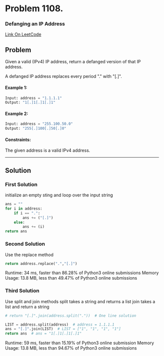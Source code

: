 # Problem 1108. 
### Defanging an IP Address

[Link On LeetCode](https://leetcode.com/problems/defanging-an-ip-address/)

## Problem
Given a valid (IPv4) IP address, return a defanged version of that IP address.

A defanged IP address replaces every period "." with "[.]".

#### Example 1:
```python
Input: address = "1.1.1.1"
Output: "1[.]1[.]1[.]1"
```
#### Example 2:
```python
Input: address = "255.100.50.0"
Output: "255[.]100[.]50[.]0"
 ```

#### Constraints:

The given address is a valid IPv4 address.

---
## Solution

### First Solution
initialize an empty sting and loop over the input string
```python
ans = ""
for i in address:
    if i == ".":
        ans += ("[.]")
    else:
        ans += (i)
return ans
```

### Second Solution
Use the replace method
```python
return address.replace(".","[.]")
```
Runtime: 34 ms, faster than 86.28% of Python3 online submissions
Memory Usage: 13.8 MB, less than 49.47% of Python3 online submissions

### Third Solution 
Use split and join methods
split takes a string and returns a list 
join takes a list and return a string
```python
# return "[.]".join(address.split("."))  # One line solution

LIST = address.split(address)  # address = 1.1.1.1
ans = "[.]".join(LIST)  # LIST = ["1", "1", "1", "1"]
return ans  # ans = "1[.]1[.]1[.]1"
```
Runtime: 59 ms, faster than 15.19% of Python3 online submission
Memory Usage: 13.8 MB, less than 94.67% of Python3 online submissions





